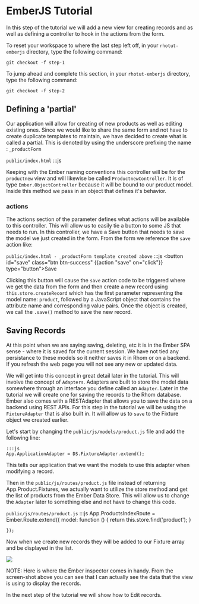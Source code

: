 # EmberJS Tutorial

In this step of the tutorial we will add a new view for creating records and as well as defining a controller to hook in the actions from the form.

To reset your workspace to where the last step left off, in your `rhotut-emberjs` directory, type the following command:

    git checkout -f step-1


To jump ahead and complete this section, in your `rhotut-emberjs` directory, type the following command:

    git checkout -f step-2

## Defining a 'partial'
Our application will allow for creating of new products as well as editing existing ones. Since we would like to share the same form and not have to create duplicate templates to maintain, we have decided to create what is called a partial. This is denoted by using the underscore prefixing the name : `_productForm`

`public/index.html`
    :::js
    <script type="text/x-handlebars" data-template-name="_productForm">
      <form role="form">
        <div class="form-group">
        <label >Name</label>

        {{input type="text" id="new-name" placeholder="Product Name" value=name }}
        </div>
        <div class="form-group">
        <label >Brand</label>
        {{input type="text" id="new-brand" placeholder="Brand Name" value=brand }}
        </div>
        <div class="form-group">
        <label >Qty</label>

        {{input type="text" id="new-qty" placeholder="Qty" value=qty }}
        </div>
        <div class="form-group">
          <label> Available</label>
          <input type="checkbox" id="isavailable" {{bind-attr checked=isavailable}}>
        </div>
        <div >
        <button id="save" class="btn  btn-success" {{action "save" on="click"}} type="button">Save</button>
        {{#link-to 'products'}}<button id="cancel" class="btn btn-default ">Cancel</button>{{/link-to}}

      </div>
      </form>

    </script>

And then our `productnew` template will reference the `productForm` partial we just defined:

    :::js
    <script type="text/x-handlebars" id="productnew">
    <div class="container">
      <h2>New Product</h2>

      {{partial "productForm"}}
    </div>

    </script>

When this view is used it will replace the `{{partial "productForm"}}` section with the contents of the productForm template. We will show how the Edit view will use this in the next step of the tutorial

## Add route for New
We then will add a route for the view so that browsing to `productnew` will show this page


`public/js/app.js`
    :::js
    App.Router.map(function() {
      // put your routes here
      this.resource('products', {path: '/'}, function(){
        this.resource('productnew');
      });
    });

## Helper functions
We can now go back to our Products  list template and add a button that will load this view

`public/index.html`
    :::js
    <script type="text/x-handlebars" data-template-name="products/index">
    <div class="container">
      <h2>Products</h2>
       {{#link-to 'productnew'}}<span class="btn btn-primary" ><i class="icon-plus-sign  icon-white" ></i>  New</span>{{/link-to}}

Notice that we are using the `{{link-to}}` helper function that is provided by Ember and Handlebars. This will automatically be replaced by the correct url path that is defined by the `App.router` resource/route that has the same name of `productnew`

![](https://s3.amazonaws.com/rhodocs-images/rhotut-emberjs/Screen+Shot+2013-11-18+at+3.22.52+PM.jpg)

We used this same helper function to wire the `Cancel` button on this view to navigate back to the `products.index` view
    :::js
     {{#link-to 'products'}}<button id="cancel" class="btn btn-default ">Cancel</button>{{/link-to}}

If you try to click on the `Save` button you will see an error in the JavaScript console:
    :::js
    Uncaught Error: Nothing handled the event 'save'. 

This is because we need to create a controller for this view to handle actions when on the view.

## Adding a controller
Keeping with the code and folder tidiness, let's create a folder called `public/js/controllers` where we will put all of our controller files in. And now create a file called `product.js` and paste the following code:

`public/js/controllers/product.js`
    :::js
    App.ProductnewController = Ember.ObjectController.extend({
       content: Ember.Object.create(),
      actions: {
        save: function () {
          var name = this.get('name');
          if (!name.trim()) { return; }

          var brand = this.get('brand');

          var qty = this.get('qty');
          if (!qty.trim()) { qty=0; }

          var isavailable = $('#isavailable').is(':checked');

          var product = this.store.createRecord('product', {
            name: name,
            brand: brand,
            qty: qty,
            isavailable: isavailable

          });

          
          // Save the new model
          product.save();

          this.transitionTo('products');
        }
      }
    });

Before we forget, lets add a reference in our `index.html` file to this new file we will need in our app

`public/index.html`
    :::js
    <script src="js/controllers/product.js"></script>

Keeping with the Ember naming conventions this controller will be for the `productnew` view and will likewise be called `ProductnewController`. It is of type `Ember.ObjectController` because it will be bound to our product model. Inside this method we pass in an object that defines it's behavior.

### actions
The actions section of the parameter defines what actions will be available to this controller. This will allow us to easily tie a button to some JS that needs to run. In this controller, we have a Save button that needs to save the model we just created in the form. From the form we reference the `save` action like:

`public/index.html - _productForm template created above` 
    :::js
    <button id="save" class="btn  btn-success" {{action "save" on="click"}} type="button">Save</button>

Clicking this button will cause the `save` action code to be triggered where we get the data from the form and then create a new record using `this.store.createRecord` which has the first parameter representing the model name: `product`, followed by a JavaScript object that contains the attribute name and corresponding value pairs. Once the object is created, we call the `.save()` method to save the new record.

## Saving Records
At this point when we are saying saving, deleting, etc it is in the Ember SPA sense - where it is saved for the current session. We have not tied any persistance to these models so it neither saves it in Rhom or on a backend. If you refresh the web page you will not see any new or updated data. 

We will get into this concept in great detail later in the tutorial. This will involve the concept of `Adapters`. Adapters are built to store the model data somewhere through an interface you define called an `Adapter`. Later in the tutorial we will create one for saving the records to the Rhom database. Ember also comes with a RESTAdapter that allows you to save the data on a backend using REST APIs. For this step in the tutorial we will be using the `FixtureAdapter` that is also built in. It will allow us to `save` to the Fixture object we created earlier.

Let's start by changing the `public/js/models/product.js` file and add the following line:
  
    :::js
    App.ApplicationAdapter = DS.FixtureAdapter.extend();

This tells our application that we want the models to use this adapter when modifying a record.

Then in the `public/js/routes/product.js` file instead of returning App.Product.Fixtures, we actually want to utilize the store method and get the list of products from the Ember Data Store. This will allow us to change the `Adapter` later to something else and not have to change this code.

`public/js/routes/product.js`
    :::js
    App.ProductsIndexRoute = Ember.Route.extend({
      model: function () {
        return this.store.find('product');
      }

    });

Now when we create new records they will be added to our Fixture array and be displayed in the list. 

![](https://s3.amazonaws.com/rhodocs-images/rhotut-emberjs/Screen+Shot+2013-11-18+at+3.55.23+PM.jpg)

NOTE: Here is where the Ember inspector comes in handy. From the screen-shot above you can see that I can actually see the data that the view is using to display the records.

In the next step of the tutorial we will show how to Edit records.